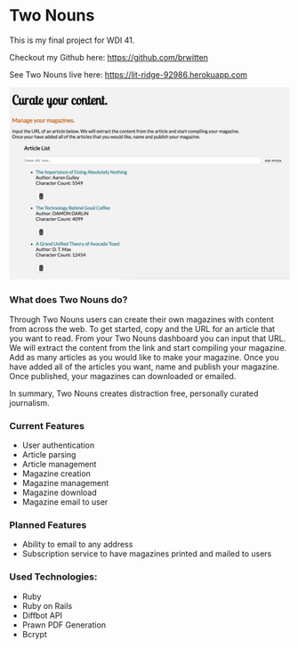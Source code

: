 # Two Nouns

This is my final project for WDI 41.

Checkout my Github here: https://github.com/brwitten

See Two Nouns live here: https://lit-ridge-92986.herokuapp.com

![](screenshot.png?raw=true)

### What does Two Nouns do?
Through Two Nouns users can create their own magazines with content from across the web. To get started, copy and the URL for an article that you want to read. From your Two Nouns dashboard you can input that URL. We will extract the content from the link and start compiling your magazine. Add as many articles as you would like to make your magazine. Once you have added all of the articles you want, name and publish your magazine. Once published, your magazines can downloaded or emailed.

In summary, Two Nouns creates distraction free, personally curated journalism.

### Current Features
* User authentication
* Article parsing
* Article management
* Magazine creation
* Magazine management
* Magazine download
* Magazine email to user

### Planned Features
* Ability to email to any address
* Subscription service to have magazines printed and mailed to users

### Used Technologies:
* Ruby
* Ruby on Rails
* Diffbot API
* Prawn PDF Generation
* Bcrypt

